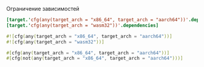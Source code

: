 Ограничение зависимостей 

```toml
[target.'cfg(any(target_arch = "x86_64", target_arch = "aarch64"))'.dependencies]
[target.'cfg(any(target_arch = "wasm32"))'.dependencies]
```

```rust
#![cfg(any(target_arch = "x86_64", target_arch = "aarch64"))]
#![cfg(any(target_arch = "wasm32"))]
```

```rust
#[cfg(any(target_arch = "x86_64", target_arch = "aarch64"))]
#[cfg(not(any(target_arch = "x86_64", target_arch = "aarch64")))]
```
